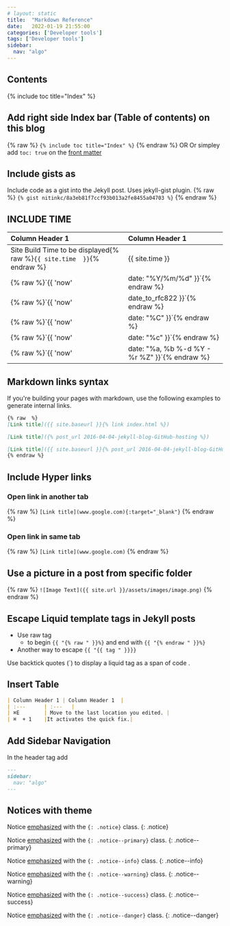 ```yaml
---
# layout: static
title:  "Markdown Reference"
date:   2022-01-19 21:55:00
categories: ['Developer tools']
tags: ['Developer tools']
sidebar:
  nav: "algo"
---
```


## Contents

{% include toc title="Index" %}

## Add right side Index bar (Table of contents) on this blog

{% raw  %}
`{% include toc title="Index" %}`
{% endraw %}
 OR
Or simpley add `toc: true` on the [front matter](https://jekyllrb.com/docs/front-matter/)

## Include gists as

Include code as a gist into the Jekyll post. Uses jekyll-gist plugin.
{% raw  %}
`{% gist nitinkc/8a3eb81f7ccf93b013a2fe8455a04703 %}`
{% endraw %}

## INCLUDE TIME

| Column Header 1 | Column Header 1  | 
| :---				| :---   |  
|Site Build Time to be displayed{% raw  %}`{{ site.time  }}`{% endraw %} |{{ site.time  }}|
|{% raw  %}`{{ 'now' | date: "%Y/%m/%d" }}`{% endraw %}|{{ 'now' | date: "%Y/%m/%d" }}|
|{% raw  %}`{{ 'now' | date_to_rfc822 }}`{% endraw %}|{{ 'now' | date_to_rfc822 }}|
|{% raw  %}`{{ 'now' | date: "%C" }}`{% endraw %}|{{ 'now' | date: "%C" }}|
|{% raw  %}`{{ 'now' | date: "%c" }}`{% endraw %}|{{ 'now' | date: "%c" }}|
|{% raw  %}`{{ 'now' | date: "%a, %b %-d %Y - %r %Z" }}`{% endraw %}|{{ 'now' | date: "%a, %b %-d %Y - %r %Z" }}|

## Markdown links syntax

If you're building your pages with markdown, use the following examples to generate internal links.


```markdown
{% raw  %}
[Link title]({{ site.baseurl }}{% link index.html %})

[Link title]({% post_url 2016-04-04-jekyll-blog-GitHub-hosting %})

[Link title]({{ site.baseurl }}{% post_url 2016-04-04-jekyll-blog-GitHub-hosting %})
{% endraw %}
```

## Include Hyper links

### Open link in another tab
{% raw %}
`[Link title](www.google.com){:target="_blank"}`
{% endraw %}

### Open link in same tab
{% raw %}
`[Link title](www.google.com)`
{% endraw %}


## Use a picture in a post from specific folder
{% raw  %}
`![Image Text]({{ site.url }}/assets/images/image.png)`
{% endraw %}

## Escape Liquid template tags in Jekyll posts

* Use raw tag 
    * to begin `{{ "{% raw " }}%}` and end with `{{ "{% endraw " }}%} `
* Another way to escape `{{ "{{ tag " }}}}`

Use backtick quotes (\`) to display a liquid tag as a span of code .

## Insert Table

```markdown
| Column Header 1 | Column Header 1  | 
| :---		| :---   |      
| ⌘E    	| Move to the last location you edited.	|
| ⌘  + 1  	|It activates the quick fix.|
```

## Add Sidebar Navigation

In the header tag add

```markdown
---
sidebar:
  nav: "algo"
---
```

## Notices with theme

Notice [emphasized](#notices-with-theme) with the `{: .notice}` class.
{: .notice}

Notice [emphasized](#notices-with-theme) with the `{: .notice--primary}` class.
{: .notice--primary}

Notice [emphasized](#notices-with-theme) with the `{: .notice--info}` class.
{: .notice--info}

Notice [emphasized](#notices-with-theme) with the `{: .notice--warning}` class.
{: .notice--warning}

Notice [emphasized](#notices-with-theme) with the `{: .notice--success}` class.
{: .notice--success}

Notice [emphasized](#notices-with-theme) with the `{: .notice--danger}` class.
{: .notice--danger}
